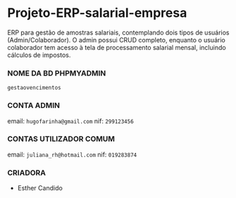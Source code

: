 # Projeto-ERP-salarial-empresa
ERP para gestão de amostras salariais, contemplando dois tipos de usuários (Admin/Colaborador). O admin possui CRUD completo, enquanto o usuário colaborador tem acesso à tela de processamento salarial mensal, incluindo cálculos de impostos.


### NOME DA BD PHPMYADMIN
`gestaovencimentos`

### CONTA ADMIN
email: `hugofarinha@gmail.com` nif: `299123456`

### CONTAS UTILIZADOR COMUM
email: `juliana_rh@hotmail.com` nif: `019283874`


### CRIADORA
- Esther Candido